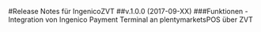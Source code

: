 #Release Notes für IngenicoZVT
##v.1.0.0 (2017-09-XX)
###Funktionen
-Integration von Ingenico Payment Terminal an plentymarketsPOS über ZVT 